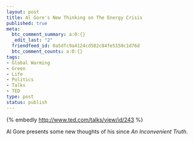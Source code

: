 ```yaml
--- 
layout: post
title: Al Gore's New Thinking on The Energy Crisis
published: true
meta: 
  btc_comment_summary: a:0:{}
  _edit_last: "2"
  friendfeed_id: 0a5dfc9a4124cd582c84fe5150c1d76d
  btc_comment_counts: a:0:{}
tags: 
- Global Warming
- Green
- Life
- Politics
- Talks
- TED
type: post
status: publish
---
```

{% embedly http://www.ted.com/talks/view/id/243 %}

Al Gore presents some new thoughts of his since _An Inconvenient Truth_. 
